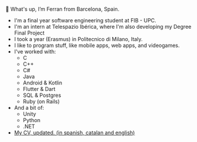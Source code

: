 👋 What's up, I’m Ferran from Barcelona, Spain.
<!--- - 🌱 I’m currently learning ...
- 💞️ I’m looking to collaborate on ...
- 📫 How to reach me ...
--->
- I'm a final year software engineering student at FIB - UPC.
- I'm an intern at Telespazio Ibérica, where I'm also developing my Degree Final Project
- I took a year (Erasmus) in Politecnico di Milano, Italy.
- I like to program stuff, like mobile apps, web apps, and videogames.
- I've worked with:
  - C
  - C++
  - C#
  - Java
  - Android & Kotlin
  - Flutter & Dart
  - SQL & Postgres
  - Ruby (on Rails)
- And a bit of:
  - Unity
  - Python
  - .NET
- [My CV, updated. (in spanish, catalan and english)](https://github.com/Ferran00/CV)

<!---
Ferran00/Ferran00 is a ✨ special ✨ repository because its `README.md` (this file) appears on your GitHub profile.
You can click the Preview link to take a look at your changes.
--->
